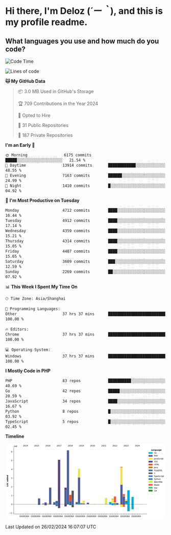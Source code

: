 # **Hi there, I'm Deloz (*´ー｀*), and this is my profile readme.**

## **What languages you use and how much do you code?**

<!--START_SECTION:waka-->
![Code Time](http://img.shields.io/badge/Code%20Time-3%2C362%20hrs%2029%20mins-blue)

![Lines of code](https://img.shields.io/badge/From%20Hello%20World%20I%27ve%20Written-35.4%20million%20lines%20of%20code-blue)

**🐱 My GitHub Data** 

> 📦 3.0 MB Used in GitHub's Storage 
 > 
> 🏆 709 Contributions in the Year 2024
 > 
> 💼 Opted to Hire
 > 
> 📜 31 Public Repositories 
 > 
> 🔑 187 Private Repositories 
 > 
**I'm an Early 🐤** 

```text
🌞 Morning                6175 commits        █████░░░░░░░░░░░░░░░░░░░░   21.54 % 
🌆 Daytime                13914 commits       ████████████░░░░░░░░░░░░░   48.55 % 
🌃 Evening                7163 commits        ██████░░░░░░░░░░░░░░░░░░░   24.99 % 
🌙 Night                  1410 commits        █░░░░░░░░░░░░░░░░░░░░░░░░   04.92 % 
```
📅 **I'm Most Productive on Tuesday** 

```text
Monday                   4712 commits        ████░░░░░░░░░░░░░░░░░░░░░   16.44 % 
Tuesday                  4912 commits        ████░░░░░░░░░░░░░░░░░░░░░   17.14 % 
Wednesday                4359 commits        ████░░░░░░░░░░░░░░░░░░░░░   15.21 % 
Thursday                 4314 commits        ████░░░░░░░░░░░░░░░░░░░░░   15.05 % 
Friday                   4487 commits        ████░░░░░░░░░░░░░░░░░░░░░   15.65 % 
Saturday                 3609 commits        ███░░░░░░░░░░░░░░░░░░░░░░   12.59 % 
Sunday                   2269 commits        ██░░░░░░░░░░░░░░░░░░░░░░░   07.92 % 
```


📊 **This Week I Spent My Time On** 

```text
🕑︎ Time Zone: Asia/Shanghai

💬 Programming Languages: 
Other                    37 hrs 37 mins      █████████████████████████   100.00 % 

🔥 Editors: 
Chrome                   37 hrs 37 mins      █████████████████████████   100.00 % 

💻 Operating System: 
Windows                  37 hrs 37 mins      █████████████████████████   100.00 % 
```

**I Mostly Code in PHP** 

```text
PHP                      83 repos            ██████████░░░░░░░░░░░░░░░   40.69 % 
Go                       42 repos            █████░░░░░░░░░░░░░░░░░░░░   20.59 % 
JavaScript               34 repos            ████░░░░░░░░░░░░░░░░░░░░░   16.67 % 
Python                   8 repos             █░░░░░░░░░░░░░░░░░░░░░░░░   03.92 % 
TypeScript               5 repos             █░░░░░░░░░░░░░░░░░░░░░░░░   02.45 % 
```



**Timeline**

![Lines of Code chart](https://raw.githubusercontent.com/deloz/deloz/main/assets/bar_graph.png)


 Last Updated on 26/02/2024 16:07:07 UTC
<!--END_SECTION:waka-->
